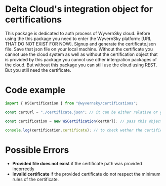 # Delta Cloud's integration object for certifications

This package is dedicated to auth process of WyvernSky cloud. Before using the this package you need to enter the WyvernSky platform: [URL THAT DO NOT EXIST FOR NOW]. Signup and generate the certificate.json file. Save that json file on your local machine. Without the certificate you cannot use the cloud system as well as without the certification object that is provided by this package you cannot use other intergration packages of the cloud. But without this package you can still use the cloud using REST. But you still need the certificate.

# Code example

```javascript
import { WSCertification } from "@wyvernsky/certifications";

const certUrl = "./certificate.json"; // it can be either relative or general path to the file

const certification = new WSCertification(certUrl); // pass this object to other integrations objects of wyvernsky cloud

console.log(certification.certificate); // to check wether the certificate is imported right or not.
```

# Possible Errors

- **Provided file does not exist** if the certificate path was provided incorrectly
- **Invalid certificate** if the provided certificate do not respect the minimum rules of the certificate.
